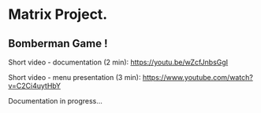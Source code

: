 # Matrix Project.

## Bomberman Game !

Short video - documentation (2 min):
https://youtu.be/wZcfJnbsGgI

Short video - menu presentation (3 min):
https://www.youtube.com/watch?v=C2Ci4uytHbY


Documentation in progress...
